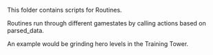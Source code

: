 This folder contains scripts for Routines.

Routines run through different gamestates by calling actions based on parsed_data.

An example would be grinding hero levels in the Training Tower.